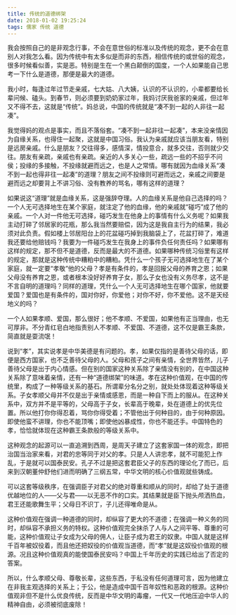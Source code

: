 ```yaml
---
title: 传统的道德绑架
date: 2018-01-02 19:25:24
tags: 儒家 传统 道德
---
```


我会按照自己的是非观念行事，不会在意世俗的标准以及传统的观念，更不会在意别人对我怎么看。因为传统中有太多似是而非的东西，相信传统的或世俗的观念，很多时候看似善，实是恶。特别是生在一个黑白颠倒的国度，一个人如果能自己思考一下什么是道德，那便是最大的道德。

我小时，每逢过年过节走亲戚，七大姑、八大姨，认识的不认识的，小辈都要给长辈问候、磕头。到春节，则必须要到奶奶家过年，我妈讨厌我爸家的亲戚，但过年又不得不去，这就是“传统”。妈总说，中国的传统就是“凑不到一起的人非往一起凑”。

我觉得妈的观点是事实，而且不落俗套。“凑不到一起非往一起凑”，本来没亲情因为自缘关系，也得住一起聚，这就是中国习俗。我认为亲戚就应该当朋友看，特别是远房亲戚。什么是朋友？交往得多，感情深，情投意合，就多交往，否则就少交往。朋友有亲疏，亲戚也有亲疏。亲近的人多关心一些，疏远一些的不招乎不问侯；投缘的多接触，不投缘就避而远之，也是人之常情。哪有就因为血缘关系“凑不到一起也得非往一起凑”的道理？朋友之间不投缘则可避而远之，亲戚之间要是避而远之却要背上不讲习俗、没有教养的骂名，哪有这样的道理？

如果说这“道理”就是血缘关系，这是强辞夺理。人的血缘关系是他自己选择的吗？一个人无可选择地生在某个家庭，就注定了他的血缘，他的亲戚就“碰巧”成了他的亲戚。一个人对一件他无可选择，碰巧发生在他身上的事情有什么义务呢？如果我主动打碎了邻居家的花瓶，那么我当然要赔偿，因为这是我自主行为的结果，我必须对此负责。假如楼上邻居阳台上的花盆碰巧掉到我脑袋上了，花盆打碎了，难道我还要给他赔钱吗？我要为一件碰巧发生在我身上的事件负任何责任吗？如果哪有这样的规定，那不但不是道德，反而是最大的不道德。如果哪种传统习俗里有这样的规定，那就是这种传统中糟粕中的糟粕。凭什么一个孩子无可选择地生在了某个家庭，就一定要“孝敬”他的父母？孝是有条件的，孝是回报父母的养育之恩；如果父母没有养育之恩，或者根本没好好养育子女，那么子女也没有义务尽孝，这不是不言自明的道理吗？同样的道理，凭什么一个人无可选择地生在哪个国家，他就要爱国？爱国也是有条件的，国对你好，你爱他；对你不好，你不爱他。这不是天经地义的吗？

一个人如果孝顺、爱国，那么很好；他不孝顺、不爱国，如果他有正当理由，也无可厚非。不分青红皂白地指责别人不孝顺、不爱国、不道德，这不仅是霸王条款，简直就是耍流氓！

说到“孝”，其实说孝是中华美德是有问题的。孝，如果仅指的是善待父母的话，即便是西方国家，也不乏善待父母的人。父母和孩子之间有亲情，全世界皆然，儿子善待父母是出于内心情感。但在别的国家这种关系除了亲情没有别的，在中国这种关系除了意味着亲情，还有一种“道德绑架”的味道。孝在这种价值观，在中国的传统里，构成了一种等级关系的基石。所谓辈分名分之别，就处处体现着这种等级关系。子女孝顺父母并不仅是出于亲情或感恩，而是一种自下而上的服从。在这种关系中，双方并不是平等的，父母高于子女，长辈高于晚辈，处在道德上的优先位置。所以他打你你得忍着，骂你你得受着；不管他出于何种目的，由于何种原因。即使他蛮不讲理，你也不能顶嘴；即使他凶暴成性，你也不能还手。中国特色的孝，恰恰就体现在这种霸王条款般的等级关系中。

这种观念的起源可以一直追溯到西周，是周天子建立了这套家国一体的观念，即把治国当治家来看，对君的忠等同于对父的孝。只是人人讲忠孝，就不可能犯上作乱，于是就可以国泰民安。孔子不过是把这套君臣父子的东西的理论化了而已，后来到汉朝董仲舒他们进而明确了三纲五常，中华文明的核心价值观就些铸成。

可以这套等级秩序，在强调臣子对君父的绝对尊重和顺从的同时，却给了处于道德优越地位的人——父与君——以无恶不作的口实。其结果就是臣下抛头颅洒热血，君王还能歌舞生平；父母日不识丁，子儿还得唯命是从。

这种价值观在强调一种道德的同时，却纵容了更大的不道德；在强调一种义务的同时，却纵容不承担义务的特权。这种价值观完全抹杀了人与人之间平等、尊重的可能，这种价值观让子女成为父母的佣人，让臣子成为君王的奴隶。中国人就是这样千百年被奴役着，而且他还把奴役的价值观当道德，而“孝”就是这奴役价值观的根源。况且这种价值观真的能使国泰民安吗？中国上千年历史的实践已给出了否定的答案。

所以，什么孝顺父母、尊敬长辈，这些东西，于私没有任何道理可言，因为他建立在非我主观选择的关系上；于公，他是造成中国千百年奴性和恶政的根源。这种价值观非但不是什么优良传统，反而是中华文明的毒瘤，一代又一代地压迫中华人的精神自由，必须被彻底废除！

